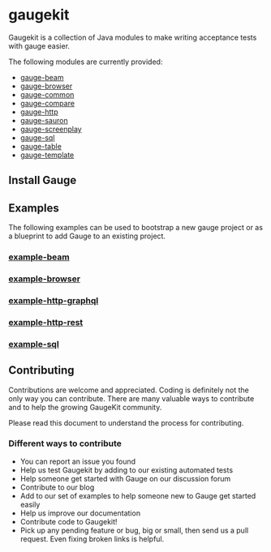 # gaugekit

Gaugekit is a collection of Java modules to make writing acceptance tests with gauge easier.

The following modules are currently provided:

- [gauge-beam](./gauge-beam)
- [gauge-browser](./gauge-browser)
- [gauge-common](./gauge-common)
- [gauge-compare](./gauge-compare)
- [gauge-http](./gauge-http)
- [gauge-sauron](./gauge-sauron)
- [gauge-screenplay](./gauge-screenplay)
- [gauge-sql](./gauge-sql)
- [gauge-table](./gauge-table)
- [gauge-template](./gauge-template)

## Install Gauge

## Examples

The following examples can be used to bootstrap a new gauge project or as a blueprint to add Gauge to an existing project.

### [example-beam](./gauge-example/example-beam)
### [example-browser](./gauge-example/example-browser)
### [example-http-graphql](./gauge-example/example-http-graphql)
### [example-http-rest](./gauge-example/example-http-rest)
### [example-sql](./gauge-example/example-sql)

## Contributing

Contributions are welcome and appreciated. Coding is definitely not the only way you can contribute. 
There are many valuable ways to contribute and to help the growing GaugeKit community.

Please read this document to understand the process for contributing.

### Different ways to contribute

* You can report an issue you found
* Help us test Gaugekit by adding to our existing automated tests
* Help someone get started with Gauge on our discussion forum
* Contribute to our blog
* Add to our set of examples to help someone new to Gauge get started easily
* Help us improve our documentation
* Contribute code to Gaugekit!
* Pick up any pending feature or bug, big or small, then send us a pull request. Even fixing broken links is helpful.
